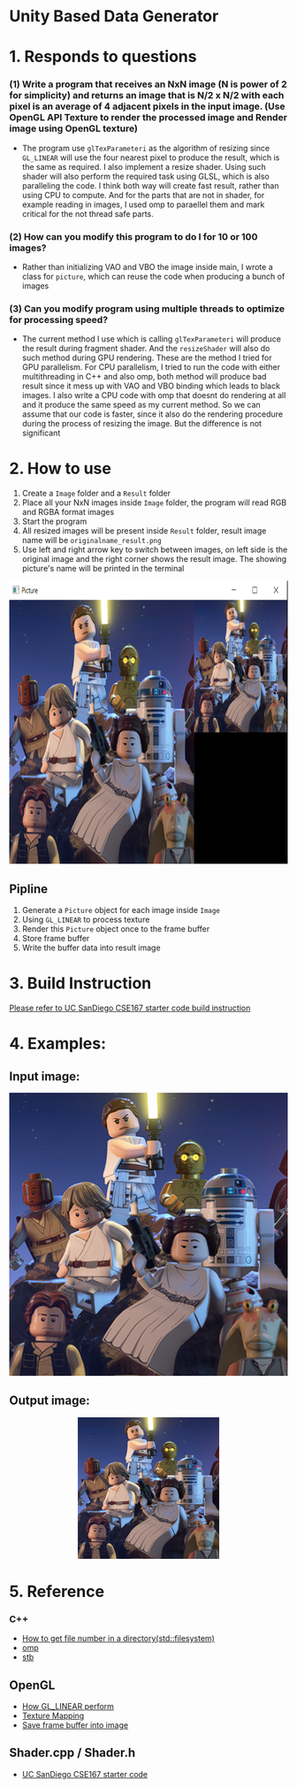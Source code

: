 # Unity Based Data Generator

# 1. Responds to questions
### (1) Write a program that receives an NxN image (N is power of 2 for simplicity) and returns an image that is N/2 x N/2 with each pixel is an average of 4 adjacent pixels in the input image. (Use OpenGL API Texture to render the processed image and Render image using OpenGL texture)
- The program use `glTexParameteri` as the algorithm of resizing since `GL_LINEAR` will use the four nearest pixel to produce the result, which is the same as required. I also implement a resize shader. Using such shader will also perform the required task using GLSL, which is also paralleling the code. I think both way will create fast result, rather than using CPU to compute. And for the parts that are not in shader, for example reading in images, I used omp to paraellel them and mark critical for the not thread safe parts. 

### (2) How can you modify this program to do I for 10 or 100 images?
- Rather than initializing VAO and VBO the image inside main, I wrote a class for `picture`, which can reuse the code when producing a bunch of images 

### (3) Can you modify program using multiple threads to optimize for processing speed?
- The current method I use which is calling `glTexParameteri` will produce the result during fragment shader. And the `resizeShader` will also do such method during GPU rendering. These are the method I tried for GPU parallelism. For CPU parallelism, I tried to run the code with either multithreading in C++ and also omp, both method will produce bad result since it mess up with VAO and VBO binding which leads to black images. I also write a CPU code with omp that doesnt do rendering at all and it produce the same speed as my current method. So we can assume that our code is faster, since it also do the rendering procedure during the process of resizing the image. But the difference is not significant

# 2. How to use
1. Create a `Image` folder and a `Result` folder
2. Place all your NxN images inside `Image` folder, the program will read RGB and RGBA format images
3. Start the program
4. All resized images will be present inside `Result` folder, result image name will be `originalname_result.png`
5. Use left and right arrow key to switch between images, on left side is the original image and the right corner shows the result image. The showing picture's name will be printed in the terminal
<p align="center">
  <img src="Samples/howtouse.png" alt="Logo" width="768" height="512">
</p>

## Pipline
1. Generate a `Picture` object for each image inside `Image`
2. Using `GL_LINEAR` to process texture
3. Render this `Picture` object once to the frame buffer
4. Store frame buffer
5. Write the buffer data into result image

# 3. Build Instruction
[Please refer to UC SanDiego CSE167 starter code build instruction](http://ivl.calit2.net/wiki/index.php/BasecodeCSE167F20)
# 4. Examples:
## Input image:
<p align="center">
  <img src="Samples/copy_0.png" alt="Logo" width="512" height="512">
</p>

## Output image:
<p align="center">
  <img src="Samples/copy_0_result.png" alt="Logo" width="256" height="256">
</p>

# 5. Reference
### C++
- [How to get file number in a directory(std::filesystem)](https://stackoverflow.com/questions/41304891/how-to-count-the-number-of-files-in-a-directory-using-standard)
- [omp](https://www.openmp.org/wp-content/uploads/OpenMP3.1-CCard.pdf)
- [stb](https://github.com/nothings/stb/tree/master)
## OpenGL
- [How GL_LINEAR perform](https://registry.khronos.org/OpenGL-Refpages/gl4/html/glTexParameter.xhtml)
- [Texture Mapping](https://learnopengl.com/Getting-started/Textures)
- [Save frame buffer into image](https://lencerf.github.io/post/2019-09-21-save-the-opengl-rendering-to-image-file/)
## Shader.cpp / Shader.h 
 - [UC SanDiego CSE167 starter code](http://ivl.calit2.net/wiki/index.php/BasecodeCSE167F20)

